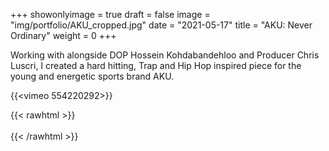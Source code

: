 +++
showonlyimage = true
draft = false
image = "img/portfolio/AKU_cropped.jpg"
date = "2021-05-17"
title = "AKU: Never Ordinary"
weight = 0
+++

Working with alongside DOP Hossein Kohdabandehloo and Producer Chris Luscri, I created a hard hitting, Trap and Hip Hop inspired piece for the young and energetic sports brand AKU.

<!--more-->

{{<vimeo 554220292>}}

{{< rawhtml >}}
<br><br>
{{< /rawhtml >}}
